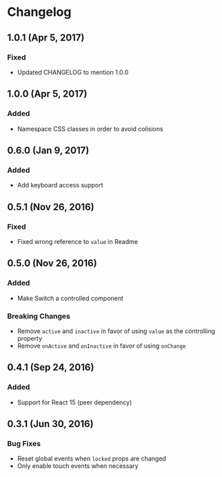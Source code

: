 # Changelog

## 1.0.1 (Apr 5, 2017)
### Fixed
- Updated CHANGELOG to mention 1.0.0

## 1.0.0 (Apr 5, 2017)
### Added
- Namespace CSS classes in order to avoid colisions

## 0.6.0 (Jan 9, 2017)
### Added
- Add keyboard access support

## 0.5.1 (Nov 26, 2016)
### Fixed
- Fixed wrong reference to `value` in Readme

## 0.5.0 (Nov 26, 2016)
### Added
- Make Switch a controlled component

### Breaking Changes
- Remove `active` and `inactive` in favor of using `value` as the controlling property
- Remove `onActive` and `onInactive` in favor of using `onChange`

## 0.4.1 (Sep 24, 2016)
### Added
- Support for React 15 (peer dependency)

## 0.3.1 (Jun 30, 2016)

### Bug Fixes
- Reset global events when `locked` props are changed
- Only enable touch events when necessary
